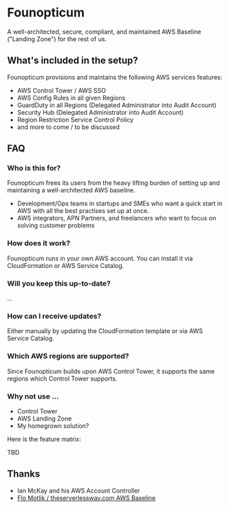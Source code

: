 # Founopticum

A well-architected, secure, compliant, and maintained AWS Baseline ("Landing Zone") for the rest of us. 

## What's included in the setup?

Founopticum provisions and maintains the following AWS services features:

- AWS Control Tower / AWS SSO
- AWS Config Rules in all given Regions
- GuardDuty in all Regions (Delegated Administrator into Audit Account)
- Security Hub (Delegated Administrator into Audit Account) 
- Region Restriction Service Control Policy
- and more to come / to be discussed

## FAQ

### Who is this for?

Founopticum frees its users from the heavy lifting burden of setting up and maintaining a well-architected AWS baseline.

 - Development/Ops teams in startups and SMEs who want a quick start in AWS with all the best practises set up at once.
 - AWS integrators, APN Partners, and freelancers who want to focus on solving customer problems

### How does it work?

Founopticum runs in your own AWS account. You can install it via CloudFormation or AWS Service Catalog. 

### Will you keep this up-to-date?

...

### How can I receive updates?

Either manually by updating the CloudFormation template or via AWS Service Catalog. 

### Which AWS regions are supported?

Since Founopticum builds upon AWS Control Tower, it supports the same regions which Control Tower supports.

### Why not use ...

 - Control Tower
 - AWS Landing Zone
 - My homegrown solution?

Here is the feature matrix:

TBD

## Thanks

 - Ian McKay and his AWS Account Controller
 - [Flo Motlik / theserverlessway.com AWS Baseline](https://github.com/theserverlessway/aws-baseline)
